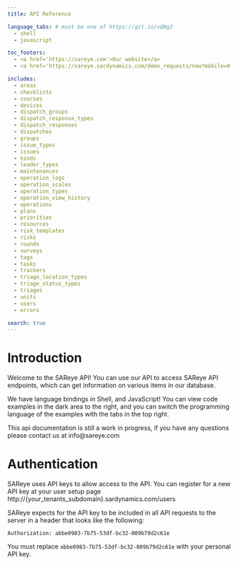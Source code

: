 ```yaml
---
title: API Reference

language_tabs: # must be one of https://git.io/vQNgJ
  - shell
  - javascript

toc_footers:
  - <a href='https://sareye.com'>Our website</a>
  - <a href='https://sareye.sardynamics.com/demo_requests/new?mobile=0'>Contact us</a>

includes:
  - areas
  - checklists
  - courses
  - devices
  - dispatch_groups
  - dispatch_response_types
  - dispatch_responses
  - dispatches
  - groups
  - issue_types
  - issues
  - kinds
  - leader_types
  - maintenances
  - operation_logs
  - operation_scales
  - operation_types
  - operation_view_history
  - operations
  - plans
  - priorities
  - resources
  - risk_templates
  - risks
  - rounds
  - surveys
  - tags
  - tasks
  - trackers
  - triage_location_types
  - triage_status_types
  - triages
  - units
  - users
  - errors

search: true
---
```


# Introduction

Welcome to the SAReye API! You can use our API to access SAReye API endpoints, which can get information on various items in our database.

We have language bindings in Shell, and JavaScript! You can view code examples in the dark area to the right, and you can switch the programming language of the examples with the tabs in the top right.

<aside class="warning">This api documentation is still a work in progress, if you have any questions please contact us at info@sareye.com</aside>

# Authentication

SAReye uses API keys to allow access to the API. You can register for a new API key at your user setup page http://{your_tenants_subdomain}.sardynamics.com/users

SAReye expects for the API key to be included in all API requests to the server in a header that looks like the following:

`Authorization: abbe0983-7b75-53df-bc32-009b79d2c61e`

<aside class="notice">
You must replace <code>abbe0983-7b75-53df-bc32-009b79d2c61e</code> with your personal API key.
</aside>
